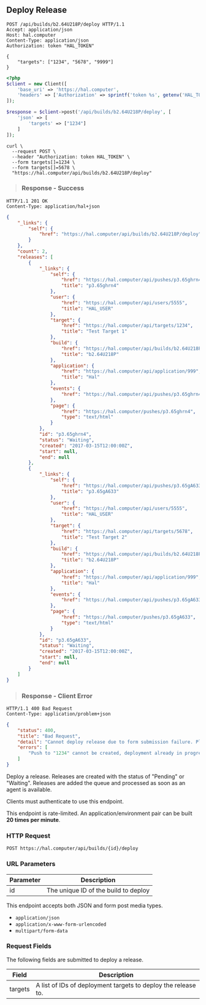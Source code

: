 ## Deploy Release

```http
POST /api/builds/b2.64U218P/deploy HTTP/1.1
Accept: application/json
Host: hal.computer
Content-Type: application/json
Authorization: token "HAL_TOKEN"

{
    "targets": ["1234", "5678", "9999"]
}
```

```php
<?php
$client = new Client([
    'base_uri' => 'https://hal.computer',
    'headers' => ['Authorization' => sprintf('token %s', getenv('HAL_TOKEN'))]
]);

$response = $client->post('/api/builds/b2.64U218P/deploy', [
    'json' => [
        'targets' => ["1234"]
    ]
]);
```

```shell
curl \
  --request POST \
  --header "Authorization: token HAL_TOKEN" \
  --form targets[]=1234 \
  --form targets[]=5678 \
  "https://hal.computer/api/builds/b2.64U218P/deploy"
```

> ### Response - Success

```http--response
HTTP/1.1 201 OK
Content-Type: application/hal+json
```

```json
{
    "_links": {
        "self": {
            "href": "https://hal.computer/api/builds/b2.64U218P/deploy"
        }
    },
    "count": 2,
    "releases": [
        {
            "_links": {
                "self": {
                    "href": "https://hal.computer/api/pushes/p3.65ghrn4",
                    "title": "p3.65ghrn4"
                },
                "user": {
                    "href": "https://hal.computer/api/users/5555",
                    "title": "HAL_USER"
                },
                "target": {
                    "href": "https://hal.computer/api/targets/1234",
                    "title": "Test Target 1"
                },
                "build": {
                    "href": "https://hal.computer/api/builds/b2.64U218P",
                    "title": "b2.64U218P"
                },
                "application": {
                    "href": "https://hal.computer/api/application/999",
                    "title": "Hal"
                },
                "events": {
                    "href": "https://hal.computer/api/pushes/p3.65ghrn4/events"
                },
                "page": {
                    "href": "https://hal.computer/pushes/p3.65ghrn4",
                    "type": "text/html"
                }
            },
            "id": "p3.65ghrn4",
            "status": "Waiting",
            "created": "2017-03-15T12:00:00Z",
            "start": null,
            "end": null
        },
        {
            "_links": {
                "self": {
                    "href": "https://hal.computer/api/pushes/p3.65gA633",
                    "title": "p3.65gA633"
                },
                "user": {
                    "href": "https://hal.computer/api/users/5555",
                    "title": "HAL_USER"
                },
                "target": {
                    "href": "https://hal.computer/api/targets/5678",
                    "title": "Test Target 2"
                },
                "build": {
                    "href": "https://hal.computer/api/builds/b2.64U218P",
                    "title": "b2.64U218P"
                },
                "application": {
                    "href": "https://hal.computer/api/application/999",
                    "title": "Hal"
                },
                "events": {
                    "href": "https://hal.computer/api/pushes/p3.65gA633/events"
                },
                "page": {
                    "href": "https://hal.computer/pushes/p3.65gA633",
                    "type": "text/html"
                }
            },
            "id": "p3.65gA633",
            "status": "Waiting",
            "created": "2017-03-15T12:00:00Z",
            "start": null,
            "end": null
        }
    ]
}
```

> ### Response - Client Error

```http--response
HTTP/1.1 400 Bad Request
Content-Type: application/problem+json
```

```json
{
    "status": 400,
    "title": "Bad Request",
    "detail": "Cannot deploy release due to form submission failure. Please check errors.",
    "errors": [
        "Push to "1234" cannot be created, deployment already in progress."
    ]
}
```

Deploy a release. Releases are created with the status of "Pending" or "Waiting". Releases are added the queue and processed
as soon as an agent is available.

Clients must authenticate to use this endpoint.

<aside class="warning">
    This endpoint is rate-limited. An application/environment pair can be built <b>20 times per minute</b>.
</aside>

### HTTP Request

`POST https://hal.computer/api/builds/{id}/deploy`

### URL Parameters

Parameter | Description
--------- | -----------
id        | The unique ID of the build to deploy

<aside class="success">
    This endpoint accepts both JSON and form post media types.
    <ul>
        <li><code>application/json</code></li>
        <li><code>application/x-www-form-urlencoded</code></li>
        <li><code>multipart/form-data</code></li>
    </ul>
</aside>

### Request Fields

The following fields are submitted to deploy a release.

Field          | Description
-------------- | -----------
targets        | A list of IDs of deployment targets to deploy the release to.
